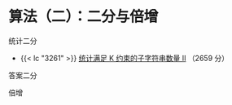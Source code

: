 # 算法（二）：二分与倍增

统计二分
- {{< lc "3261" >}} [统计满足 K 约束的子字符串数量 II](https://leetcode.cn/contest/weekly-contest-411/problems/count-substrings-that-satisfy-k-constraint-ii/) （2659 分）

答案二分

倍增


